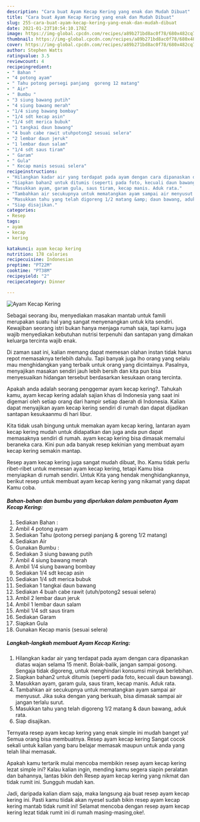 ```yaml
---
description: "Cara buat Ayam Kecap Kering yang enak dan Mudah Dibuat"
title: "Cara buat Ayam Kecap Kering yang enak dan Mudah Dibuat"
slug: 255-cara-buat-ayam-kecap-kering-yang-enak-dan-mudah-dibuat
date: 2021-01-23T10:54:10.178Z
image: https://img-global.cpcdn.com/recipes/a89b271bd8ac0f78/680x482cq70/ayam-kecap-kering-foto-resep-utama.jpg
thumbnail: https://img-global.cpcdn.com/recipes/a89b271bd8ac0f78/680x482cq70/ayam-kecap-kering-foto-resep-utama.jpg
cover: https://img-global.cpcdn.com/recipes/a89b271bd8ac0f78/680x482cq70/ayam-kecap-kering-foto-resep-utama.jpg
author: Stephen Watts
ratingvalue: 3.5
reviewcount: 4
recipeingredient:
- " Bahan "
- "4 potong ayam"
- " Tahu potong persegi panjang  goreng 12 matang"
- " Air"
- " Bumbu "
- "3 siung bawang putih"
- "4 siung bawang merah"
- "1/4 siung bawang bombay"
- "1/4 sdt kecap asin"
- "1/4 sdt merica bubuk"
- "1 tangkai daun bawang"
- "4 buah cabe rawit utuhpotong2 sesuai selera"
- "2 lembar daun jeruk"
- "1 lembar daun salam"
- "1/4 sdt saus tiram"
- " Garam"
- " Gula"
- " Kecap manis sesuai selera"
recipeinstructions:
- "Hilangkan kadar air yang terdapat pada ayam dengan cara dipanaskan diatas wajan selama 15 menit. Bolak-balik, jangan sampai gosong. Sengaja tidak digoreng, untuk menghindari konsumsi minyak berlebihan."
- "Siapkan bahan2 untuk ditumis (seperti pada foto, kecuali daun bawang)."
- "Masukkan ayam, garam gula, saus tiram, kecap manis. Aduk rata."
- "Tambahkan air secukupnya untuk mematangkan ayam sampai air menyusut. Jika suka dengan yang berkuah, bisa dimasak sampai air jangan terlalu surut."
- "Masukkan tahu yang telah digoreng 1/2 matang &amp; daun bawang, aduk rata."
- "Siap disajikan."
categories:
- Resep
tags:
- ayam
- kecap
- kering

katakunci: ayam kecap kering 
nutrition: 178 calories
recipecuisine: Indonesian
preptime: "PT22M"
cooktime: "PT38M"
recipeyield: "2"
recipecategory: Dinner

---
```



![Ayam Kecap Kering](https://img-global.cpcdn.com/recipes/a89b271bd8ac0f78/680x482cq70/ayam-kecap-kering-foto-resep-utama.jpg)

Sebagai seorang ibu, menyediakan masakan mantab untuk famili merupakan suatu hal yang sangat menyenangkan untuk kita sendiri. Kewajiban seorang istri bukan hanya menjaga rumah saja, tapi kamu juga wajib menyediakan kebutuhan nutrisi terpenuhi dan santapan yang dimakan keluarga tercinta wajib enak.

Di zaman  saat ini, kalian memang dapat memesan olahan instan tidak harus repot memasaknya terlebih dahulu. Tapi banyak juga lho orang yang selalu mau menghidangkan yang terbaik untuk orang yang dicintainya. Pasalnya, menyajikan masakan sendiri jauh lebih bersih dan kita pun bisa menyesuaikan hidangan tersebut berdasarkan kesukaan orang tercinta. 



Apakah anda adalah seorang penggemar ayam kecap kering?. Tahukah kamu, ayam kecap kering adalah sajian khas di Indonesia yang saat ini digemari oleh setiap orang dari hampir setiap daerah di Indonesia. Kalian dapat menyajikan ayam kecap kering sendiri di rumah dan dapat dijadikan santapan kesukaanmu di hari libur.

Kita tidak usah bingung untuk memakan ayam kecap kering, lantaran ayam kecap kering mudah untuk didapatkan dan juga anda pun dapat memasaknya sendiri di rumah. ayam kecap kering bisa dimasak memalui beraneka cara. Kini pun ada banyak resep kekinian yang membuat ayam kecap kering semakin mantap.

Resep ayam kecap kering juga sangat mudah dibuat, lho. Kamu tidak perlu ribet-ribet untuk memesan ayam kecap kering, tetapi Kamu bisa menyiapkan di rumah sendiri. Untuk Kita yang hendak menghidangkannya, berikut resep untuk membuat ayam kecap kering yang nikamat yang dapat Kamu coba.

<!--inarticleads1-->

##### Bahan-bahan dan bumbu yang diperlukan dalam pembuatan Ayam Kecap Kering:

1. Sediakan  Bahan :
1. Ambil 4 potong ayam
1. Sediakan  Tahu (potong persegi panjang &amp; goreng 1/2 matang)
1. Sediakan  Air
1. Gunakan  Bumbu :
1. Sediakan 3 siung bawang putih
1. Ambil 4 siung bawang merah
1. Ambil 1/4 siung bawang bombay
1. Sediakan 1/4 sdt kecap asin
1. Sediakan 1/4 sdt merica bubuk
1. Sediakan 1 tangkai daun bawang
1. Sediakan 4 buah cabe rawit (utuh/potong2 sesuai selera)
1. Ambil 2 lembar daun jeruk
1. Ambil 1 lembar daun salam
1. Ambil 1/4 sdt saus tiram
1. Sediakan  Garam
1. Siapkan  Gula
1. Gunakan  Kecap manis (sesuai selera)




<!--inarticleads2-->

##### Langkah-langkah membuat Ayam Kecap Kering:

1. Hilangkan kadar air yang terdapat pada ayam dengan cara dipanaskan diatas wajan selama 15 menit. Bolak-balik, jangan sampai gosong. Sengaja tidak digoreng, untuk menghindari konsumsi minyak berlebihan.
1. Siapkan bahan2 untuk ditumis (seperti pada foto, kecuali daun bawang).
1. Masukkan ayam, garam gula, saus tiram, kecap manis. Aduk rata.
1. Tambahkan air secukupnya untuk mematangkan ayam sampai air menyusut. Jika suka dengan yang berkuah, bisa dimasak sampai air jangan terlalu surut.
1. Masukkan tahu yang telah digoreng 1/2 matang &amp; daun bawang, aduk rata.
1. Siap disajikan.




Ternyata resep ayam kecap kering yang enak simple ini mudah banget ya! Semua orang bisa membuatnya. Resep ayam kecap kering Sangat cocok sekali untuk kalian yang baru belajar memasak maupun untuk anda yang telah lihai memasak.

Apakah kamu tertarik mulai mencoba membikin resep ayam kecap kering lezat simple ini? Kalau kalian ingin, mending kamu segera siapin peralatan dan bahannya, lantas bikin deh Resep ayam kecap kering yang nikmat dan tidak rumit ini. Sungguh mudah kan. 

Jadi, daripada kalian diam saja, maka langsung aja buat resep ayam kecap kering ini. Pasti kamu tiidak akan nyesel sudah bikin resep ayam kecap kering mantab tidak rumit ini! Selamat mencoba dengan resep ayam kecap kering lezat tidak rumit ini di rumah masing-masing,oke!.


